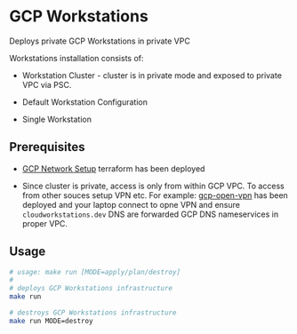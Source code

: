 # GCP Workstations

Deploys private GCP Workstations in private VPC

Workstations installation consists of:

* Workstation Cluster - cluster is in private mode and exposed to private VPC via PSC.

* Default Workstation Configuration

* Single Workstation

## Prerequisites

* [GCP Network Setup](../gcp-network-setup) terraform has been deployed

* Since cluster is private, access is only from within GCP VPC. To access from other souces setup VPN etc. For example: [gcp-open-vpn](../gcp-open-vpn/) has been deployed and your laptop connect to opne VPN and ensure `cloudworkstations.dev` DNS are forwarded GCP DNS nameservices in proper VPC.

## Usage

```bash
# usage: make run [MODE=apply/plan/destroy]
#
# deploys GCP Workstations infrastructure
make run

# destroys GCP Workstations infrastructure
make run MODE=destroy
```
